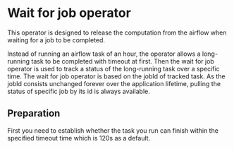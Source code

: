 # Wait for job operator

This operator is designed to release the computation from the airflow when waiting for a job to be completed.

Instead of running an airflow task of an hour, the operator allows a long-running task to be completed with timeout at first.
Then the wait for job operator is used to track a status of the long-running task over a specific time.
The wait for job operator is based on the jobId of tracked task. 
As the jobId consists unchanged forever over the application lifetime, pulling the status of specific job by its id is always available.


## Preparation

First you need to establish whether the task you run can finish within the specified timeout time which is 120s as a default.


